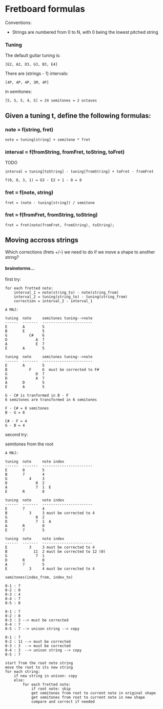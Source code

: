 
# Fretboard formulas

Conventions:

- Strings are numbered from 0 to N, with 0 being the lowest pitched string

### Tuning

The default guitar tuning is:

    [E2, A2, D3, G3, B3, E4]

There are (strings - 1) intervals:

    [4P, 4P, 4P, 3M, 4P]

in semitones:

    [5, 5, 5, 4, 5] = 24 semitones = 2 octaves  


## Given a tuning t, define the following formulas:

### note = f(string, fret)

    note = tuning[string] + semitone * fret    

### interval = f(fromString, fromFret, toString, toFret)

TODO

    interval = tuning[toString] - tuning[fromString] + toFret - fromFret
    
    f(0, 8, 3, 1) = G3 - E2 + 1 - 0 = 8
    

### fret = f(note, string)

    fret = (note - tuning[string]) / semitone

### fret = f(fromFret, fromString, toString)

    fret = fret(note(fromFret, fromString), toString);

## Moving accross strings

Which corrections (frets +/-) we need to do if we move a shape to another string?

#### brainstorms...

first try:

    for each fretted note:
        interval_1 = note(string_to) - note(string_from)
        interval_2 = tuning(string_to) - tuning(string_from)
        correction = interval_2 - interval_1 
    
    A MAJ:

    tuning  note     semitones tuning-->note
    ------  -------  -----------------------
    E       A        5
    B       E        5
    G          C#    6
    D             A  7 
    A             E  7
    E       A        5

    tuning  note     semitones tuning-->note
    ------  -------  -----------------------
    E       A        5 
    B          F     6  must be corrected to F#
    G             D  7
    D             A  7 
    A       D        5
    E       A        5

    G - C# is tranformed in B - F
    6 semitones are transformed in 6 semitones
    
    F - C# = 8 semitones
    B - G = 8
    
    C# - F = 4
    G - B = 4

second try:

semitones from the root
    
    A MAJ:

    tuning  note     note index     
    ------  -------  -----------------------
    E       0        5
    B       7        4
    G          4     3 
    D             0  2 
    A             7  1  E
    E       R        0

    tuning  note     note index
    ------  -------  -----------------------
    E       7        4 
    B          3     3 must be corrected to 4     
    G             0  2
    D             7  1  A
    A       R        0
    E       7        5

    tuning  note     note index
    ------  -------  -----------------------
    E          3     3 must be corrected to 4 
    B            11  2 must be corrected to 12 (0)    
    G             7  1
    D       R        0 
    A       7        5
    E          3     4 must be corrected to 4

    semitones(index_from, index_to) 
    
    0-1 : 7
    0-2 : 0
    0-3 : 4
    0-4 : 7
    0-5 : 0
        
    0-1 : 7
    0-2 : 0
    0-3 : 3 --> must be corrected
    0-4 : 7
    0-5 : 7 --> unison string --> copy 
        
    0-1 : 7
    0-2 : 11 --> must be corrected 
    0-3 : 3  --> must be corrected
    0-4 : 3  --> unison string --> copy
    0-5 : 7 
    
    start from the root note string
    move the root to its new string
    for each string:
        if new string in unison: copy
        else:
            for each fretted note:
                if root note: skip
                get semitones from root to current note in original shape     
                get semitones from root to current note in new shape
                compare and correct if needed
    
